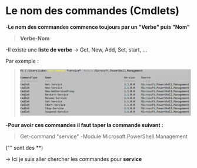 # Le nom des commandes (Cmdlets)
-**Le nom des commandes commence toujours par un "Verbe" puis "Nom"**
> **Verbe-Nom**

-Il existe une **liste de verbe** -> Get, New, Add, Set, start, ...

Par exemple :
> ![](Images.md/A1.jpg)

-**Pour avoir ces commandes il faut taper la commande suivant :** 
>Get-command "service" -Module Microsoft.PowerShell.Management

("" sont des **)

-> Ici je suis aller chercher les commandes pour **service** 